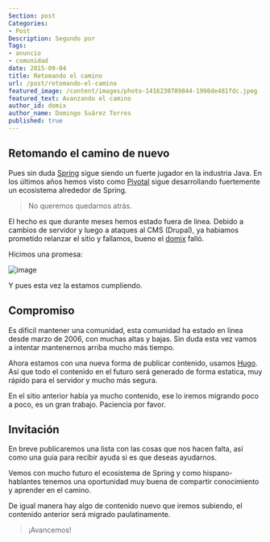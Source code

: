 ```yaml
---
Section: post
Categories: 
- Post
Description: Segundo por
Tags:
- anuncio
- comunidad
date: 2015-09-04
title: Retomando el camino
url: /post/retomando-el-camino
featured_image: /content/images/photo-1416230789844-1998de481fdc.jpeg
featured_text: Avanzando el camino
author_id: domix
author_name: Domingo Suárez Torres
published: true
---
```


## Retomando el camino de nuevo 

Pues sin duda [Spring][1] sigue siendo un fuerte jugador en la industria Java. En los últimos años hemos visto como [Pivotal][2] sigue desarrollando fuertemente un ecosistema alrededor de Spring.

> No queremos quedarnos atrás.

El hecho es que durante meses hemos estado fuera de linea. Debido a cambios de servidor y luego a ataques al CMS (Drupal), ya habiamos prometido relanzar el sitio y fallamos, bueno el [domix][3]  falló.

Hicimos una promesa:

![image](/2015/09/03/promesa.png)

Y pues esta vez la estamos cumpliendo.

## Compromiso

Es dificil mantener una comunidad, esta comunidad ha estado en linea desde marzo de 2006, con muchas altas y bajas. Sin duda esta vez vamos a intentar mantenernos arriba mucho más tiempo.

Ahora estamos con una nueva forma de publicar contenido, usamos [Hugo][4]. Así que todo el contenido en el futuro será generado de forma estatica, muy rápido para el servidor y mucho más segura.

En el sitio anterior había ya mucho contenido, ese lo iremos migrando poco a poco, es un gran trabajo. Paciencia por favor.

## Invitación

En breve publicaremos una lista con las cosas que nos hacen falta, así como una guia para recibir ayuda si es que deseas ayudarnos.

Vemos con mucho futuro el ecosistema de Spring y como hispano-hablantes tenemos una oportunidad muy buena de compartir conocimiento y aprender en el camino.

De igual manera hay algo de contenido nuevo que iremos subiendo, el contenido anterior será migrado paulatinamente.

> ¡Avancemos!

[1]: http://spring.io
[2]: http://pivotal.io
[3]: http://twitter.com/domix
[4]: http://www.gohugo.io
